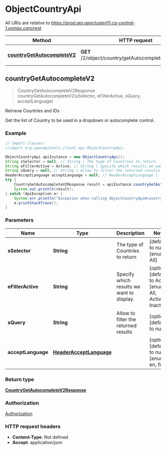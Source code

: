 # ObjectCountryApi

All URIs are relative to *https://prod.api.appcluster01.ca-central-1.ezmax.com/rest*

Method | HTTP request | Description
------------- | ------------- | -------------
[**countryGetAutocompleteV2**](ObjectCountryApi.md#countryGetAutocompleteV2) | **GET** /2/object/country/getAutocomplete/{sSelector} | Retrieve Countries and IDs



## countryGetAutocompleteV2

> CountryGetAutocompleteV2Response countryGetAutocompleteV2(sSelector, eFilterActive, sQuery, acceptLanguage)

Retrieve Countries and IDs

Get the list of Country to be used in a dropdown or autocomplete control.

### Example

```java
// Import classes:
//import org.openapitools.client.api.ObjectCountryApi;

ObjectCountryApi apiInstance = new ObjectCountryApi();
String sSelector = null; // String | The type of Countries to return
String eFilterActive = Active; // String | Specify which results we want to display.
String sQuery = null; // String | Allow to filter the returned results
HeaderAcceptLanguage acceptLanguage = null; // HeaderAcceptLanguage | 
try {
    CountryGetAutocompleteV2Response result = apiInstance.countryGetAutocompleteV2(sSelector, eFilterActive, sQuery, acceptLanguage);
    System.out.println(result);
} catch (ApiException e) {
    System.err.println("Exception when calling ObjectCountryApi#countryGetAutocompleteV2");
    e.printStackTrace();
}
```

### Parameters


Name | Type | Description  | Notes
------------- | ------------- | ------------- | -------------
 **sSelector** | **String**| The type of Countries to return | [default to null] [enum: All]
 **eFilterActive** | **String**| Specify which results we want to display. | [optional] [default to Active] [enum: All, Active, Inactive]
 **sQuery** | **String**| Allow to filter the returned results | [optional] [default to null]
 **acceptLanguage** | [**HeaderAcceptLanguage**](.md)|  | [optional] [default to null] [enum: *, en, fr]

### Return type

[**CountryGetAutocompleteV2Response**](CountryGetAutocompleteV2Response.md)

### Authorization

[Authorization](../README.md#Authorization)

### HTTP request headers

- **Content-Type**: Not defined
- **Accept**: application/json

